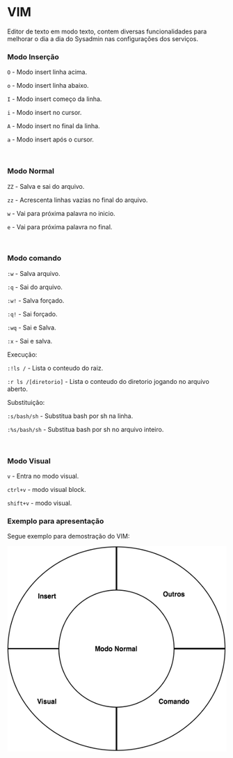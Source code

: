 # VIM

Editor de texto em modo texto, contem diversas funcionalidades para melhorar o dia a dia do Sysadmin nas configurações dos serviços.

### Modo Inserção

`O` - Modo insert linha acima.

`o` - Modo insert linha abaixo.

`I` - Modo insert começo da linha.

`i` - Modo insert no cursor.

`A` - Modo insert no final da linha.

`a` - Modo insert após o cursor.

<br>

### Modo Normal

`ZZ`          - Salva e sai do arquivo.

`zz`          - Acrescenta linhas vazias no final do arquivo.

`w`           - Vai para próxima palavra no inicio.

`e`           - Vai para próxima palavra no final.

<br>

### Modo comando

`:w`          - Salva arquivo.

`:q`          - Sai do arquivo.

`:w!`         - Salva forçado.

`:q!`         - Sai forçado.

`:wq`         - Sai e Salva.

`:x`          - Sai e salva.

Execução:

`:!ls /`      - Lista o conteudo do raiz.

`:r ls /[diretorio]`     - Lista o conteudo do diretorio jogando no arquivo aberto.

Substituição:

`:s/bash/sh`  - Substitua bash por sh na linha.

`:%s/bash/sh` - Substitua bash por sh no arquivo inteiro.

<br>

### Modo Visual

`v`               - Entra no modo visual.

`ctrl+v`          - modo visual block.

`shift+v`         - modo visual.

### Exemplo para apresentação

Segue exemplo para demostração do VIM:

![](./.images/img01.png)